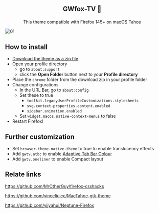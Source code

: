 ## <p align="center"> <b> GWfox-TV 🦊 </b> </p>
<p align="center">This theme compatible with Firefox 145+ on macOS Tahoe</p>
<picture>
<source media="(prefers-color-scheme: light)" srcset="https://github.com/user-attachments/assets/f35e7b77-f3bf-44eb-be0d-3d1d67fb094a">
<source media="(prefers-color-scheme: dark)" srcset="https://github.com/user-attachments/assets/a39bf78e-5e73-4f3a-8025-8eb5f5180410">
<img alt="01">
</picture>

## How to install

- [Download the theme as a zip file](https://github.com/akkva/GWfox-TV/archive/refs/heads/main.zip)
- Open your profile directory
  - go to `about:support`
  - click the **Open Folder** button next to your **Profile directory**
- Place the `chrome` folder from the download zip in your profile folder
- Change configurations
  - In the URL Bar, go to `about:config`
  - Set these to true
    - `toolkit.legacyUserProfileCustomizations.stylesheets`
    - `svg.context-properties.content.enabled`
    - `sidebar.animation.enabled`
  - Set `widget.macos.native-context-menus` to false
- Restart Firefox!

## Further customization

- Set `browser.theme.native-theme` to true to enable translucency effects
- Add `gwtv.atbc` to enable [Adaptive Tab Bar Colour](https://addons.mozilla.org/firefox/addon/adaptive-tab-bar-colour)
- Add `gwtv.oneliner` to enable Compact layout

## Relate links

https://github.com/MrOtherGuy/firefox-csshacks

https://github.com/vinceliuice/MacTahoe-gtk-theme

https://github.com/yiiyahui/Neptune-Firefox
